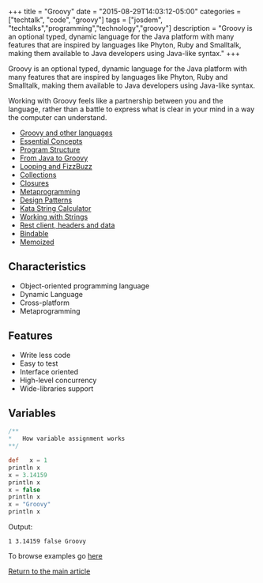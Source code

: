 +++
title = "Groovy"
date = "2015-08-29T14:03:12-05:00"
categories = ["techtalk", "code", "groovy"]
tags = ["josdem", "techtalks","programming","technology","groovy"]
description = "Groovy is an optional typed, dynamic language for the Java platform with many features that are inspired by languages like Phyton, Ruby and Smalltalk, making them available to Java developers using Java-like syntax."
+++

Groovy is an optional typed, dynamic language for the Java platform with many features that are inspired by languages like Phyton, Ruby and Smalltalk, making them available to Java developers using Java-like syntax.

Working with Groovy feels like a partnership between you and the language, rather than a battle to express what is clear in your mind in a way the computer can understand.

* [Groovy and other languages](/techtalk/groovy/groovy_and_other_languages)
* [Essential Concepts](/techtalk/groovy/groovy_essential_concepts)
* [Program Structure](/techtalk/groovy/program_structure)
* [From Java to Groovy](/techtalk/groovy/from_java_to_groovy)
* [Looping and FizzBuzz](/techtalk/groovy/looping_and_fizz_buzz)
* [Collections](/techtalk/groovy/collections)
* [Closures](/techtalk/groovy/closures)
* [Metaprogramming](/techtalk/groovy/metaprogramming)
* [Design Patterns](/techtalk/groovy/design_patterns)
* [Kata String Calculator](/techtalk/groovy/kata_string_calculator)
* [Working with Strings](/techtalk/groovy/working_with_strings)
* [Rest client, headers and data](/techtalk/groovy/groovy_restclient)
* [Bindable](/techtalk/groovy/bindable)
* [Memoized](/techtalk/groovy/memoized)

## Characteristics

* Object-oriented programming language
* Dynamic Language
* Cross-platform
* Metaprogramming

## Features

* Write less code
* Easy to test
* Interface oriented
* High-level concurrency
* Wide-libraries support

## Variables

```groovy
/**
*   How variable assignment works
**/

def   x = 1
println x
x = 3.14159
println x
x = false
println x
x = "Groovy"
println x
```
Output:

`1
3.14159
false
Groovy`


To browse examples go [here](https://github.com/josdem/groovy-techtalks)

[Return to the main article](/techtalk/techtalks)
